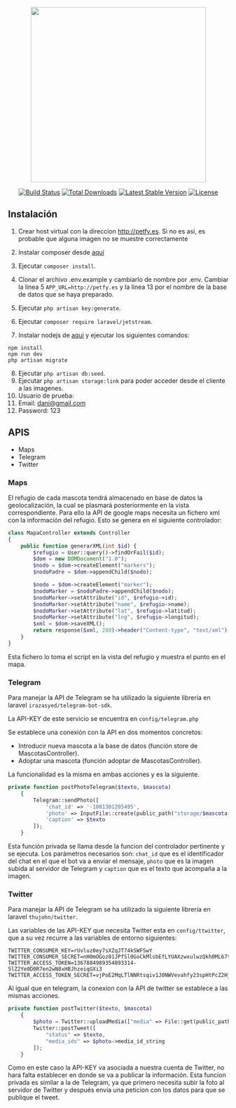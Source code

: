 <p align="center"><a href="https://laravel.com" target="_blank"><img src="https://raw.githubusercontent.com/laravel/art/master/logo-lockup/5%20SVG/2%20CMYK/1%20Full%20Color/laravel-logolockup-cmyk-red.svg" width="400"></a></p>

<p align="center">
<a href="https://travis-ci.org/laravel/framework"><img src="https://travis-ci.org/laravel/framework.svg" alt="Build Status"></a>
<a href="https://packagist.org/packages/laravel/framework"><img src="https://img.shields.io/packagist/dt/laravel/framework" alt="Total Downloads"></a>
<a href="https://packagist.org/packages/laravel/framework"><img src="https://img.shields.io/packagist/v/laravel/framework" alt="Latest Stable Version"></a>
<a href="https://packagist.org/packages/laravel/framework"><img src="https://img.shields.io/packagist/l/laravel/framework" alt="License"></a>
</p>

## Instalación

1. Crear host virtual con la direccion http://petfy.es. Si no es asi, es probable que alguna imagen no se muestre correctamente
1. Instalar composer desde [aquí](https://getcomposer.org/download/)
2. Ejecutar `composer install`.
3. Clonar el archivo .env.example y cambiarlo de nombre por .env. Cambiar la linea 5 `APP_URL=http://petfy.es` y la linea
13 por el nombre de la base de datos que se haya preparado.
    
5. Ejecutar `php artisan key:generate`.
6. Ejecutar `composer require laravel/jetstream`.
7. Instalar nodejs de [aqui](https://nodejs.org/es/download/) y ejecutar los siguientes comandos:
```
npm install
npm run dev
php artisan migrate
```

8. Ejecutar `php artisan db:seed`.
9. Ejecutar `php artisan storage:link` para poder acceder desde el cliente a las imagenes.
10. Usuario de prueba:
1. Email: dani@gmail.com
2. Password: 123

## APIS

- Maps
- Telegram
- Twitter

### Maps

El refugio de cada mascota tendrá almacenado en base de datos la geolocalización, la cual se
plasmará posteriormente en la vista correspondiente. Para ello la API de google maps necesita
un fichero xml con la información del refugio. Esto se genera en el siguiente controlador:
```php
class MapaController extends Controller
{
    public function generarXML(int $id) {
        $refugio = User::query()->findOrFail($id);
        $dom = new DOMDocument("1.0");
        $nodo = $dom->createElement("markers");
        $nodoPadre = $dom->appendChild($nodo);

        $nodo = $dom->createElement("marker");
        $nodoMarker = $nodoPadre->appendChild($nodo);
        $nodoMarker->setAttribute("id", $refugio->id);
        $nodoMarker->setAttribute("name", $refugio->name);
        $nodoMarker->setAttribute("lat", $refugio->latitud);
        $nodoMarker->setAttribute("lng", $refugio->longitud);
        $xml = $dom->saveXML();
        return response($xml, 200)->header("Content-type", "text/xml");
    }
}
```
Esta fichero lo toma el script en la vista del refugio y muestra el punto en el mapa.

### Telegram

Para manejar la API de Telegram se ha utilizado la siguiente libreria en laravel
`irazasyed/telegram-bot-sdk`.

La API-KEY de este servicio se encuentra en ``config/telegram.php``

Se establece una conexión con la API en dos momentos concretos:

- Introducir nueva mascota a la base de datos (función store de MascotasController).
- Adoptar una mascota (función adoptar de MascotasController).

La funcionalidad es la misma en ambas acciones y es la siguiente.
```php
private function postPhotoTelegram($texto, $mascota)
    {
        Telegram::sendPhoto([
            'chat_id' => '-1001301205495',
            'photo' => InputFile::create(public_path("storage/$mascota->imagen"), $mascota->imagen),
            'caption' => $texto
        ]);
    }
```
Esta función privada se llama desde la funcion del controlador pertinente y se ejecuta. Los 
parámetros necesarios son: `chat_id` que es el identificador del chat en el que el bot va a
enviar el mensaje, `photo` que es la imagen subida al servidor de Telegram y `caption` que es
el texto que acompaña a la imagen.

### Twitter

Para manejar la API de Telegram se ha utilizado la siguiente libreria en laravel
` thujohn/twitter `.

Las variables de las API-KEY que necesita Twitter esta en ``config/ttwitter``, 
que a su vez recurre a las variables de entorno siguientes:
```
TWITTER_CONSUMER_KEY=rUvluz0ey7sXZqJT74kSWFSwY
TWITTER_CONSUMER_SECRET=nH0mOGoz81JPfSl0GoCkMlsbEfLYUAXzwxulwzQkh0ML67tn38
TWITTER_ACCESS_TOKEN=1367884989354893314-5lZ2Ye0D0R7en2wN8xHBJhzeiqGXi3
TWITTER_ACCESS_TOKEN_SECRET=vjPoE2MqLTlNNRtsqiv1J0NWVevahfy23spHtPcZ2HjLM
```

Al igual que en telegram, la conexion con la API de twitter se establece a las mismas acciones.
```php
private function postTwitter($texto, $mascota)
    {
        $photo = Twitter::uploadMedia(["media" => File::get(public_path("storage/$mascota->imagen"))]);
        Twitter::postTweet([
            "status" => $texto,
            "media_ids" => $photo->media_id_string
        ]);
    }
```
Como en este caso la API-KEY va asociada a nuestra cuenta de Twitter, no hara falta establecer
en donde se va a publicar la información. Esta funcion privada es similar a la de Telegram,
ya que primero necesita subir la foto al servidor de Twitter y después envía una peticion
con los datos para que se publique el tweet.
